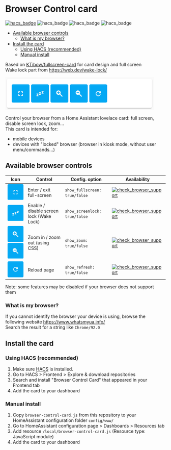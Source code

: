 # Browser Control card
[![hacs_badge](https://img.shields.io/badge/integrated%20in-HACS-%2303a9f4.svg?style=flat-square&logo=homeassistant&logoColor=white)](https://hacs.xyz/) ![hacs_badge](https://img.shields.io/github/languages/top/mathoudebine/homeassistant-browser-control-card?style=flat-square) ![hacs_badge](https://img.shields.io/github/license/mathoudebine/homeassistant-browser-control-card?style=flat-square) ![hacs_badge](https://img.shields.io/github/issues/mathoudebine/homeassistant-browser-control-card?style=flat-square) 

* [Available browser controls](#available-browser-controls)
  * [What is my browser?](#what-is-my-browser)
* [Install the card](#install-the-card)
  * [Using HACS (recommended)](#using-hacs-recommended)
  * [Manual install](#manual-install)

Based on [KTibow/fullscreen-card](https://github.com/KTibow/fullscreen-card) for card design and full screen  
Wake lock part from https://web.dev/wake-lock/

![Screenshot](https://raw.githubusercontent.com/mathoudebine/homeassistant-browser-control-card/master/resources/browser-control-card.png)

Control your browser from a Home Assistant lovelace card: full screen, disable screen lock, zoom...  
This card is intended for:
* mobile devices
* devices with "locked" browser (browser in kiosk mode, without user menu/commands...)

## Available browser controls
| Icon                                                                                                                                                                                                                                                           | Control                                  | Config. option                | Availability                                                                                                                                                                                              |
|----------------------------------------------------------------------------------------------------------------------------------------------------------------------------------------------------------------------------------------------------------------|------------------------------------------|-------------------------------|-----------------------------------------------------------------------------------------------------------------------------------------------------------------------------------------------------------|
| ![Screenshot](https://raw.githubusercontent.com/mathoudebine/homeassistant-browser-control-card/master//resources/fullscreen.png)                                                                                                                              | Enter / exit full-screen                 | `show_fullscreen: true/false` | [![check_browser_support](https://img.shields.io/badge/check-browser%20support-%2339b54a.svg?style=flat-square&logo=googlechrome&logoColor=white)](https://caniuse.com/mdn-api_element_requestfullscreen) |
| ![Screenshot](https://raw.githubusercontent.com/mathoudebine/homeassistant-browser-control-card/master//resources/wake_mode.png)                                                                                                                               | Enable / disable screen lock (Wake Lock) | `show_screenlock: true/false` | [![check_browser_support](https://img.shields.io/badge/check-browser%20support-%2339b54a.svg?style=flat-square&logo=googlechrome&logoColor=white)](https://caniuse.com/wake-lock)                         |
| ![Screenshot](https://raw.githubusercontent.com/mathoudebine/homeassistant-browser-control-card/master//resources/zoom_in.png) ![Screenshot](https://raw.githubusercontent.com/mathoudebine/homeassistant-browser-control-card/master//resources/zoom_out.png) | Zoom in / zoom out (using CSS)           | `show_zoom: true/false`       | [![check_browser_support](https://img.shields.io/badge/check-browser%20support-%2339b54a.svg?style=flat-square&logo=googlechrome&logoColor=white)](https://caniuse.com/css-zoom)                          |
| ![Screenshot](https://raw.githubusercontent.com/mathoudebine/homeassistant-browser-control-card/master//resources/reload.png)                                                                                                                                  | Reload page                              | `show_refresh: true/false`    | [![check_browser_support](https://img.shields.io/badge/check-browser%20support-%2339b54a.svg?style=flat-square&logo=googlechrome&logoColor=white)](https://caniuse.com/mdn-api_location_reload)           |

Note: some features may be disabled if your browser does not support them  

### What is my browser?
If you cannot identify the browser your device is using, browse the following website https://www.whatsmyua.info/  
Search the result for a string like `Chrome/92.0`

## Install the card
### Using HACS (recommended)
1. Make sure [HACS](https://hacs.xyz/) is installed.  
2. Go to HACS > Frontend > Explore & download repositories  
3. Search and install "Browser Control Card" that appeared in your Frontend tab  
4. Add the card to your dashboard  

### Manual install
1. Copy `browser-control-card.js` from this repository to your HomeAssistant configuration folder `config/www/`  
2. Go to HomeAssistant configuration page > Dashboards > Resources tab
3. Add resource `/local/browser-control-card.js` (Resource type: JavaScript module)
4. Add the card to your dashboard
